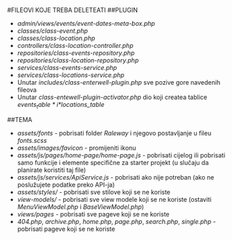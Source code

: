#FILEOVI KOJE TREBA DELETEATI
##PLUGIN
- *admin/views/events/event-dates-meta-box.php*
- *classes/class-event.php*
- *classes/class-location.php*
- *controllers/class-location-controller.php*
- *repositories/class-events-repository.php*
- *repositories/class-location-repository.php*
- *services/class-events-service.php*
- *services/class-locations-service.php*
- Unutar *includes/class-enterwell-plugin.php* sve pozive gore navedenih fileova
- Unutar *class-entewell-plugin-activator.php* dio koji createa tablice *$events_table* i *$locations_table*

##TEMA
- *assets/fonts* - pobrisati folder *Raleway* i njegovo postavljanje u fileu *fonts.scss*
- *assets/images/favicon* - promijeniti ikonu
- *assets/js/pages/home-page/home-page.js* - pobrisati cijelog ili pobrisati samo funkcije i elemente specifične za starter projekt (u slučaju da planirate koristiti taj file)
- *assets/js/services/ApiService.js* - pobrisati ako nije potreban (ako ne poslužujete podatke preko API-ja)
- *assets/styles/* - pobrisati sve stilove koji se ne koriste
- *view-models/* - pobrisati sve view modele koji se ne koriste (ostaviti *MenuViewModel.php* i *BaseViewModel.php*)
- *views/pages* - pobrisati sve pageve koji se ne koriste
- *404.php*, *archive.php*, *home.php*, *page.php*, *search.php*, *single.php* - pobrisati pageve koji se ne koriste
